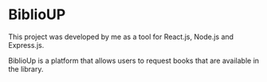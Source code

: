 # BiblioUP

This project was developed by me as a tool for React.js, Node.js and Express.js.

BiblioUp is a platform that allows users to request books that are available in the library.
